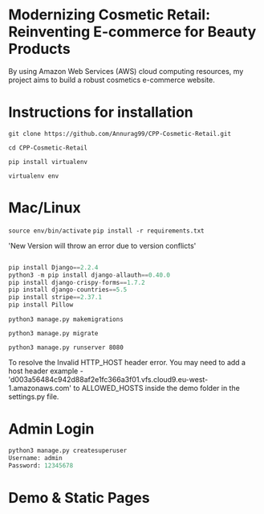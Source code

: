 # Modernizing Cosmetic Retail: Reinventing E-commerce for Beauty Products

By using Amazon Web Services (AWS) cloud computing resources, my project aims to build a robust cosmetics e-commerce website.

# Instructions for installation

`git clone https://github.com/Annurag99/CPP-Cosmetic-Retail.git`

`cd CPP-Cosmetic-Retail`

`pip install virtualenv`

`virtualenv env`

# Mac/Linux

`source env/bin/activate`
`pip install -r requirements.txt`

'New Version will throw an error due to version conflicts'

```python

pip install Django==2.2.4
python3 -m pip install django-allauth==0.40.0
pip install django-crispy-forms==1.7.2
pip install django-countries==5.5
pip install stripe==2.37.1
pip install Pillow

```
`python3 manage.py makemigrations`

`python3 manage.py migrate`

`python3 manage.py runserver 8080`

To resolve the Invalid HTTP_HOST header error. You may need to add a host header 
example - 'd003a56484c942d88af2e1fc366a3f01.vfs.cloud9.eu-west-1.amazonaws.com'
to ALLOWED_HOSTS inside the demo folder in the settings.py file.

# Admin Login

```python
python3 manage.py createsuperuser
Username: admin
Password: 12345678
```
# Demo & Static Pages





